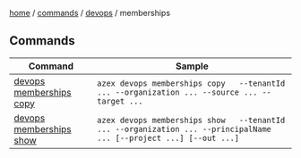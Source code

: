 [home](/readme.md) / [commands](../../readme.md) / [devops](../readme.md) / memberships

## Commands

|Command|Sample|
|-|-|
|[devops memberships copy  ](./copy.md)|`azex devops memberships copy   --tenantId ... --organization ... --source ... --target ...`|
|[devops memberships show  ](./show.md)|`azex devops memberships show   --tenantId ... --organization ... --principalName ... [--project ...] [--out ...]`|
